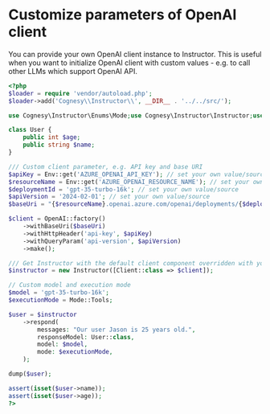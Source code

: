 # Customize parameters of OpenAI client

You can provide your own OpenAI client instance to Instructor. This is useful
when you want to initialize OpenAI client with custom values - e.g. to call
other LLMs which support OpenAI API.

```php
<?php
$loader = require 'vendor/autoload.php';
$loader->add('Cognesy\\Instructor\\', __DIR__ . '../../src/');

use Cognesy\Instructor\Enums\Mode;use Cognesy\Instructor\Instructor;use Cognesy\Instructor\Utils\Env;use OpenAI\Client;

class User {
    public int $age;
    public string $name;
}

/// Custom client parameter, e.g. API key and base URI
$apiKey = Env::get('AZURE_OPENAI_API_KEY'); // set your own value/source
$resourceName = Env::get('AZURE_OPENAI_RESOURCE_NAME'); // set your own value/source
$deploymentId = 'gpt-35-turbo-16k'; // set your own value/source
$apiVersion = '2024-02-01'; // set your own value/source
$baseUri = "{$resourceName}.openai.azure.com/openai/deployments/{$deploymentId}";

$client = OpenAI::factory()
    ->withBaseUri($baseUri)
    ->withHttpHeader('api-key', $apiKey)
    ->withQueryParam('api-version', $apiVersion)
    ->make();

/// Get Instructor with the default client component overridden with your own
$instructor = new Instructor([Client::class => $client]);

// Custom model and execution mode
$model = 'gpt-35-turbo-16k';
$executionMode = Mode::Tools;

$user = $instructor
    ->respond(
        messages: "Our user Jason is 25 years old.",
        responseModel: User::class,
        model: $model,
        mode: $executionMode,
    );

dump($user);

assert(isset($user->name));
assert(isset($user->age));
?>
```
